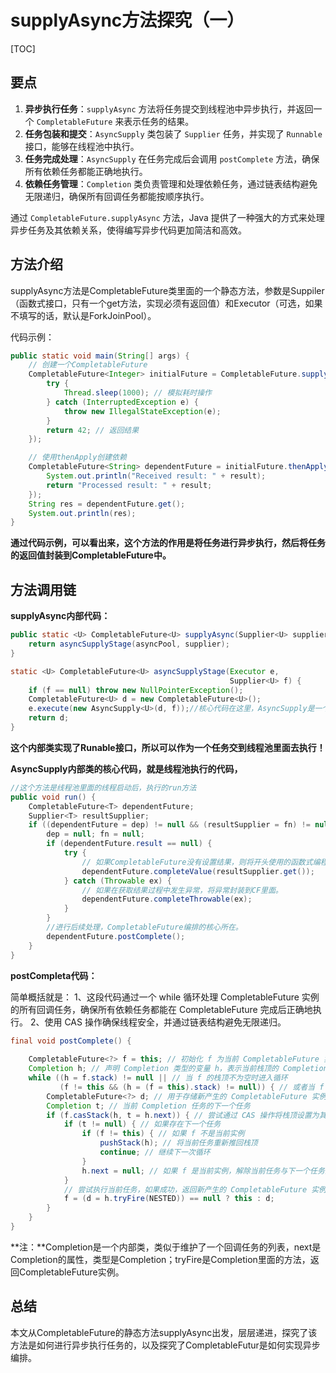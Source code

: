 # supplyAsync方法探究（一）

[TOC]



## 要点

1. **异步执行任务**：`supplyAsync` 方法将任务提交到线程池中异步执行，并返回一个 `CompletableFuture` 来表示任务的结果。
2. **任务包装和提交**：`AsyncSupply` 类包装了 `Supplier` 任务，并实现了 `Runnable` 接口，能够在线程池中执行。
3. **任务完成处理**：`AsyncSupply` 在任务完成后会调用 `postComplete` 方法，确保所有依赖任务都能正确地执行。
4. **依赖任务管理**：`Completion` 类负责管理和处理依赖任务，通过链表结构避免无限递归，确保所有回调任务都能按顺序执行。

通过 `CompletableFuture.supplyAsync` 方法，Java 提供了一种强大的方式来处理异步任务及其依赖关系，使得编写异步代码更加简洁和高效。



## 方法介绍

supplyAsync方法是CompletableFuture类里面的一个静态方法，参数是Suppiler（函数式接口，只有一个get方法，实现必须有返回值）和Executor（可选，如果不填写的话，默认是ForkJoinPool）。



代码示例：

```java
public static void main(String[] args) {
    // 创建一个CompletableFuture
    CompletableFuture<Integer> initialFuture = CompletableFuture.supplyAsync(() -> {
        try {
            Thread.sleep(1000); // 模拟耗时操作
        } catch (InterruptedException e) {
            throw new IllegalStateException(e);
        }
        return 42; // 返回结果
    });

    // 使用thenApply创建依赖
    CompletableFuture<String> dependentFuture = initialFuture.thenApply(result -> {
        System.out.println("Received result: " + result);
        return "Processed result: " + result;
    });
    String res = dependentFuture.get();
    System.out.println(res);
}
```



**通过代码示例，可以看出来，这个方法的作用是将任务进行异步执行，然后将任务的返回值封装到CompletableFuture中。**



## 方法调用链

**supplyAsync内部代码：**

```java
public static <U> CompletableFuture<U> supplyAsync(Supplier<U> supplier) {
    return asyncSupplyStage(asyncPool, supplier);
}

static <U> CompletableFuture<U> asyncSupplyStage(Executor e,
                                                 Supplier<U> f) {
    if (f == null) throw new NullPointerException();
    CompletableFuture<U> d = new CompletableFuture<U>();
    e.execute(new AsyncSupply<U>(d, f));//核心代码在这里，AsyncSupply是一个内部类，f是我们需要异步执行的任务
    return d;
}


```

**这个内部类实现了Runable接口，所以可以作为一个任务交到线程池里面去执行！**



**AsyncSupply内部类的核心代码，就是线程池执行的代码，**

```java
//这个方法是线程池里面的线程启动后，执行的run方法
public void run() {
    CompletableFuture<T> dependentFuture; 
    Supplier<T> resultSupplier;
    if ((dependentFuture = dep) != null && (resultSupplier = fn) != null) {
        dep = null; fn = null;
        if (dependentFuture.result == null) {
            try {
                // 如果CompletableFuture没有设置结果，则将开头使用的函数式编程的结果设置到里面
                dependentFuture.completeValue(resultSupplier.get());
            } catch (Throwable ex) {
                // 如果在获取结果过程中发生异常，将异常封装到CF里面。
                dependentFuture.completeThrowable(ex);
            }
        }
        //进行后续处理，CompletableFuture编排的核心所在。
        dependentFuture.postComplete();
    }
}

```



**postCompleta代码：**

简单概括就是：
     	1、这段代码通过一个 while 循环处理 CompletableFuture 实例的所有回调任务，确保所有依赖任务都能在 CompletableFuture 完成后正确地执行。
		2、使用 CAS 操作确保线程安全，并通过链表结构避免无限递归。

```java
final void postComplete() {
   
    CompletableFuture<?> f = this; // 初始化 f 为当前 CompletableFuture 实例
    Completion h; // 声明 Completion 类型的变量 h，表示当前栈顶的 Completion 任务
    while ((h = f.stack) != null || // 当 f 的栈顶不为空时进入循环
           (f != this && (h = (f = this).stack) != null)) { // 或者当 f 不是当前实例且其栈顶不为空时进入循环
        CompletableFuture<?> d; // 用于存储新产生的 CompletableFuture 实例
        Completion t; // 当前 Completion 任务的下一个任务
        if (f.casStack(h, t = h.next)) { // 尝试通过 CAS 操作将栈顶设置为其下一个任务
            if (t != null) { // 如果存在下一个任务
                if (f != this) { // 如果 f 不是当前实例
                    pushStack(h); // 将当前任务重新推回栈顶
                    continue; // 继续下一次循环
                }
                h.next = null; // 如果 f 是当前实例，解除当前任务与下一个任务的链接
            }
            // 尝试执行当前任务，如果成功，返回新产生的 CompletableFuture 实例（此处并不会发生覆盖，CF实例互相不干扰）
            f = (d = h.tryFire(NESTED)) == null ? this : d;
        }
    }
}

```

**注：**Completion是一个内部类，类似于维护了一个回调任务的列表，next是Completion的属性，类型是Completion；tryFire是Completion里面的方法，返回CompletableFuture实例。

## 总结

本文从CompletableFuture的静态方法supplyAsync出发，层层递进，探究了该方法是如何进行异步执行任务的，以及探究了CompletableFutur是如何实现异步编排。

